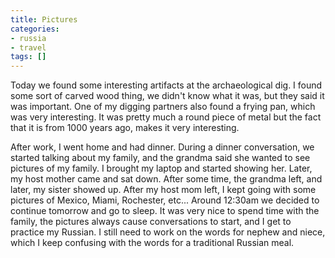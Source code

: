 ```yaml
---
title: Pictures
categories:
- russia
- travel
tags: []
---
```

Today we found some interesting artifacts at the archaeological dig. I found  some sort of carved wood thing, we didn't know what it was, but they said it was important. One of my digging partners also found a frying pan, which was very interesting. It was pretty much a round piece of metal but the fact that it is from 1000 years ago, makes it very interesting.

After work, I went home and had dinner. During a dinner conversation, we started talking about my family, and the grandma said she wanted to see pictures of my family. I brought my laptop and started showing her. Later, my host mother came and sat down. After some time, the grandma left, and later, my sister showed up. After my host mom left, I kept going with some pictures of Mexico, Miami, Rochester, etc... Around 12:30am we decided to continue tomorrow and go to sleep. It was very nice to spend time with the family, the pictures always cause conversations to start, and I get to practice my Russian. I still need to work on the words for nephew and niece, which I keep confusing with the words for a traditional Russian meal.
